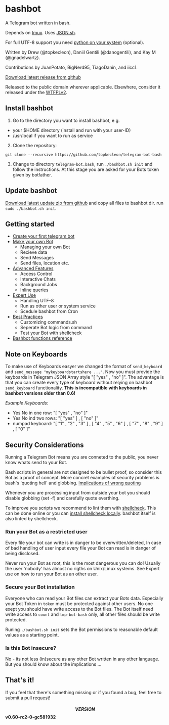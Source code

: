 # bashbot
A Telegram bot written in bash.

Depends on [tmux](http://github.com/tmux/tmux).
Uses [JSON.sh](http://github.com/dominictarr/JSON.sh).

For full UTF-8 support you need [python on your system](doc/4_expert.md#UTF-8-Support) (optional).

Written by Drew (@topkecleon), Daniil Gentili (@danogentili), and Kay M (@gnadelwartz).

Contributions by JuanPotato, BigNerd95, TiagoDanin, and iicc1.

[Download latest release from github](https://github.com/topkecleon/telegram-bot-bash/releases)

Released to the public domain wherever applicable.
Elsewhere, consider it released under the [WTFPLv2](http://www.wtfpl.net/txt/copying/).



## Install bashbot
1. Go to the directory you want to install bashbot, e.g.
  - your $HOME directory (install and run with your user-ID)
  - /usr/local if you want to run as service
2. Clone the repository:
```
git clone --recursive https://github.com/topkecleon/telegram-bot-bash
```
3. Change to directory ```telegram-bot.bash```, run ```./bashbot.sh init``` and follow the instructions. At this stage you are asked for your Bots token given by botfather.

## Update bashbot
[Download latest update zip from github](https://github.com/topkecleon/telegram-bot-bash/releases) and copy all files to bashbot dir. run ```sudo ./bashbot.sh init```.

## Getting started
 - [Create your first telegram bot](doc/1_firstbot.md)
 - [Make your own Bot](doc/2_usage.md)
   - Managing your own Bot
   - Recieve data
   - Send Messages
   - Send files, location  etc.
 - [Advanced Features](doc/3_advanced.md)
   - Access Control
   - Interactive Chats
   - Background Jobs
   - Inline queries
 - [Expert Use](doc/4_expert.md)
   - Handling UTF-8
   - Run as other user or system service
   - Scedule bashbot from Cron
 - [Best Practices](doc/5_practice.md)
   - Customizing commands.sh
   - Seperate Bot logic from command
   - Test your Bot with shellcheck
 - [Bashbot functions reference](doc/6_reference.md)

## Note on Keyboards
To make use of Keyboards easyer we changed the format of ```send_keyboard``` and ```send_message "mykeyboardstartshere ..."```.
Now you must provide  the keyboards in Telegram JSON Array style "[ \"yes\" , \"no\" ]".
The advantage is that you can create every type of keyboard without relying on bashbot ```send_keyboard``` functionality.
**This is incompatible with keyboards in bashbot versions older than 0.6!**

*Example Keyboards*:

- Yes No in one row: "[ \"yes\" , \"no\" ]"
- Yes No ind two rows: "[ \"yes\" ] , [ \"no\" ]"
- numpad keyboard: "[ \"1\" , \"2\" , \"3\" ] , [ \"4\" , \"5\" , \"6\" ] , [ \"7\" , \"8\" , \"9\" ] , [ \"0\" ]"



## Security Considerations
Running a Telegram Bot means you are conneted to the public, you never know whats send to your Bot.

Bash scripts in general are not designed to be bullet proof, so consider this Bot as a proof of concept. More concret examples of security problems is bash's 'quoting hell' and globbing. [Implications of wrong quoting](https://unix.stackexchange.com/questions/171346/security-implications-of-forgetting-to-quote-a-variable-in-bash-posix-shells)

Whenever you are processing input from outside your bot you should disable globbing (set -f) and carefully quote everthing.

To improve you scripts we recommend to lint them with [shellcheck](https://www.shellcheck.net/). This can be done online or you can [install shellcheck locally](https://github.com/koalaman/shellcheck#installing). bashbot itself is also linted by shellcheck.

### Run your Bot as a restricted user
Every file your bot can write is in danger to be overwritten/deleted, In case of bad handling of user input every file your Bot can read is in danger of being disclosed.

Never run your Bot as root, this is the most dangerous you can do! Usually the user 'nobody' has almost no rigths on Unix/Linux systems. See Expert use on how to run your Bot as an other user.

### Secure your Bot installation
Everyone who can read your Bot files can extract your Bots data. Especially your Bot Token in ```token``` must be protected against other users. No one exept you should have write access to the Bot files. The Bot itself need write access to ```count``` and  ```tmp-bot-bash``` only, all other files should be write protected.

Runing ```./bashbot.sh init``` sets the Bot permissions to reasonable default values as a starting point.

### Is this Bot insecure?
No - its not less (in)secure as any other Bot written in any other language. But you should know about the implications ...

## That's it!

If you feel that there's something missing or if you found a bug, feel free to submit a pull request!

#### $$VERSION$$ v0.60-rc2-0-gc581932
